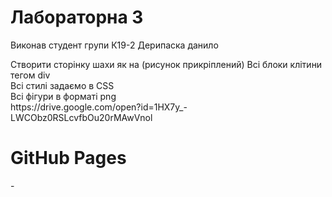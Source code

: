 <h1>Лабораторна 3</h1>
<p>Виконав студент групи К19-2 Дерипаска данило</p>
<p>Створити сторінку шахи як на (рисунок прикріплений)
Всі блоки клітини тегом div<br>
Всі стилі задаємо в CSS<br>
Всі фігури в форматі png<br>
https://drive.google.com/open?id=1HX7y_-LWCObz0RSLcvfbOu20rMAwVnol</p>
<h1>GitHub Pages</h1> - 
